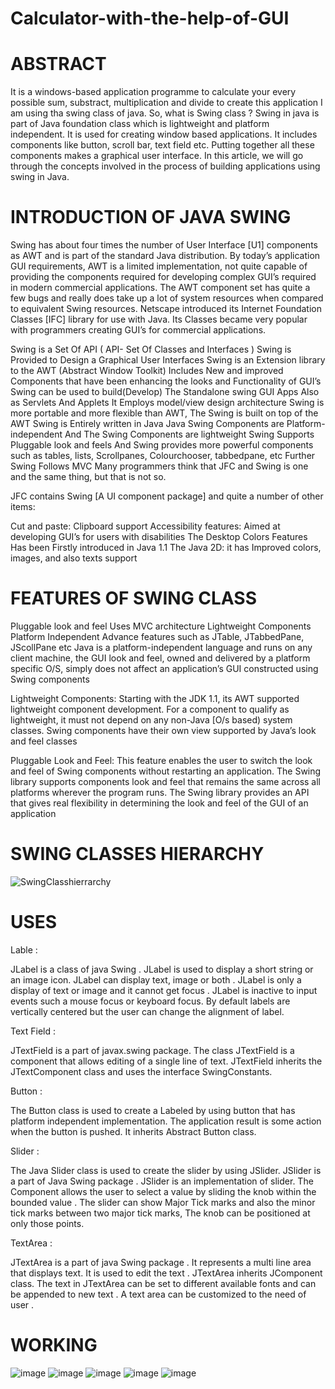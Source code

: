 # Calculator-with-the-help-of-GUI
# ABSTRACT
It is a windows-based application programme to calculate your every possible sum, substract, multiplication and divide to create this application I am using tha swing class of java.
So, what is Swing class ?
Swing in java is part of Java foundation class which is lightweight and platform independent. It is used for creating window based applications. It includes components like button, scroll bar, text field etc. Putting together all these components makes a graphical user interface. In this article, we will go through the concepts involved in the process of building applications using swing in Java.

# INTRODUCTION OF JAVA SWING

Swing has about four times the number of User Interface [U1] components as AWT and is part of the standard Java distribution. By today’s application GUI requirements, AWT is a limited implementation, not quite capable of providing the components required for developing complex GUI’s required in modern commercial applications. The AWT component set has quite a few bugs and really does take up a lot of system resources when compared to equivalent Swing resources. Netscape introduced its Internet Foundation Classes [IFC] library for use with Java. Its Classes became very popular with programmers creating GUI’s for commercial applications.

Swing is a Set Of API ( API- Set Of Classes and Interfaces )
Swing is Provided to Design a Graphical User Interfaces
Swing is an Extension library to the AWT (Abstract Window Toolkit)
Includes New and improved Components that have been enhancing the looks and Functionality of GUI’s
Swing can be used to build(Develop) The Standalone swing GUI Apps Also as Servlets And Applets
It Employs model/view design architecture
Swing is more portable and more flexible than AWT, The Swing is built on top of the AWT
Swing is Entirely written in Java
Java Swing Components are Platform-independent And The Swing Components are lightweight
Swing Supports Pluggable look and feels And Swing provides more powerful components
such as tables, lists, Scrollpanes, Colourchooser, tabbedpane, etc
Further Swing Follows MVC
Many programmers think that JFC and Swing is one and the same thing, but that is not so.

JFC contains Swing [A UI component package] and quite a number of other items:

Cut and paste: Clipboard support
Accessibility features: Aimed at developing GUI’s for users with disabilities
The Desktop Colors Features Has been Firstly introduced in Java 1.1
The Java 2D: it has Improved colors, images, and also texts support

# FEATURES OF SWING CLASS
Pluggable look and feel
Uses MVC architecture
Lightweight Components
Platform Independent
Advance features such as JTable, JTabbedPane, JScollPane etc
Java is a platform-independent language and runs on any client machine, the GUI look and feel, owned and delivered by a platform specific O/S, simply does not affect an application’s GUI constructed using Swing components

Lightweight Components: Starting with the JDK 1.1, its AWT supported lightweight component development. For a component to qualify as lightweight, it must not depend on any non-Java [O/s based) system classes. Swing components have their own view supported by Java’s look and feel classes

Pluggable Look and Feel: This feature enables the user to switch the look and feel of Swing components without restarting an application. The Swing library supports components look and feel that remains the same across all platforms wherever the program runs. The Swing library provides an API that gives real flexibility in determining the look and feel of the GUI of an application

# SWING CLASSES HIERARCHY
![SwingClasshierrarchy](https://user-images.githubusercontent.com/52343042/174471218-a3c85956-ae24-4327-a7d2-32d5e1cb4614.png)

# USES
Lable :

JLabel is a class of java Swing . JLabel is used to display a short string or an image icon. JLabel can display text, image or both . JLabel is only a display of text or image and it cannot get focus . JLabel is inactive to input events such a mouse focus or keyboard focus. By default labels are vertically centered but the user can change the alignment of label. 

Text Field :

JTextField is a part of javax.swing package. The class JTextField is a component that allows editing of a single line of text. JTextField inherits the JTextComponent class and uses the interface SwingConstants.

Button :

The Button class is used to create a Labeled by using button that has platform independent implementation. The application result is some action when the button is pushed. It inherits Abstract Button class.

Slider :

The Java Slider class is used to create the slider by using JSlider. JSlider is a part of Java Swing package . JSlider is an implementation of slider. The Component allows the user to select a value by sliding the knob within the bounded value . The slider can show Major Tick marks and also the minor tick marks between two major tick marks, The knob can be positioned at only those points.

TextArea :

JTextArea is a part of java Swing package . It represents a multi line area that displays text. It is used to edit the text . 
JTextArea inherits JComponent class. The text in JTextArea can be set to different available fonts and can be appended to new text . A text area can be customized to the need of user .

# WORKING
![image](https://user-images.githubusercontent.com/52343042/174466311-e73a31d8-5495-4808-8602-86d29210e97f.png)
![image](https://user-images.githubusercontent.com/52343042/174466341-af05d236-6ba4-498b-ab08-171d03e580e4.png)
![image](https://user-images.githubusercontent.com/52343042/174466354-939e8170-e1f6-4e99-8496-04cb64ca8676.png)
![image](https://user-images.githubusercontent.com/52343042/174466377-2031c002-4c46-4611-9e61-5bef4ffca1a9.png)
![image](https://user-images.githubusercontent.com/52343042/174466404-5dbfca9f-1e15-480c-8cb3-89a64b0afde0.png)
